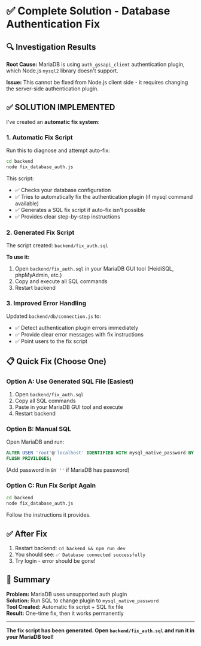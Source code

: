 # ✅ Complete Solution - Database Authentication Fix

## 🔍 Investigation Results

**Root Cause:** MariaDB is using `auth_gssapi_client` authentication plugin, which Node.js `mysql2` library doesn't support.

**Issue:** This cannot be fixed from Node.js client side - it requires changing the server-side authentication plugin.

## ✅ SOLUTION IMPLEMENTED

I've created an **automatic fix system**:

### 1. Automatic Fix Script
Run this to diagnose and attempt auto-fix:
```bash
cd backend
node fix_database_auth.js
```

This script:
- ✅ Checks your database configuration
- ✅ Tries to automatically fix the authentication plugin (if mysql command available)
- ✅ Generates a SQL fix script if auto-fix isn't possible
- ✅ Provides clear step-by-step instructions

### 2. Generated Fix Script
The script created: `backend/fix_auth.sql`

**To use it:**
1. Open `backend/fix_auth.sql` in your MariaDB GUI tool (HeidiSQL, phpMyAdmin, etc.)
2. Copy and execute all SQL commands
3. Restart backend

### 3. Improved Error Handling
Updated `backend/db/connection.js` to:
- ✅ Detect authentication plugin errors immediately
- ✅ Provide clear error messages with fix instructions
- ✅ Point users to the fix script

## 📋 Quick Fix (Choose One)

### Option A: Use Generated SQL File (Easiest)
1. Open `backend/fix_auth.sql`
2. Copy all SQL commands
3. Paste in your MariaDB GUI tool and execute
4. Restart backend

### Option B: Manual SQL
Open MariaDB and run:
```sql
ALTER USER 'root'@'localhost' IDENTIFIED WITH mysql_native_password BY '';
FLUSH PRIVILEGES;
```

(Add password in `BY ''` if MariaDB has password)

### Option C: Run Fix Script Again
```bash
cd backend
node fix_database_auth.js
```

Follow the instructions it provides.

## ✅ After Fix

1. Restart backend: `cd backend && npm run dev`
2. You should see: `✅ Database connected successfully`
3. Try login - error should be gone!

## 🎯 Summary

**Problem:** MariaDB uses unsupported auth plugin  
**Solution:** Run SQL to change plugin to `mysql_native_password`  
**Tool Created:** Automatic fix script + SQL fix file  
**Result:** One-time fix, then it works permanently

---

**The fix script has been generated. Open `backend/fix_auth.sql` and run it in your MariaDB tool!**

